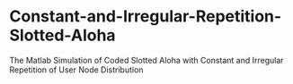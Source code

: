 # Constant-and-Irregular-Repetition-Slotted-Aloha
The Matlab Simulation of Coded Slotted Aloha with Constant and Irregular Repetition of User Node Distribution
